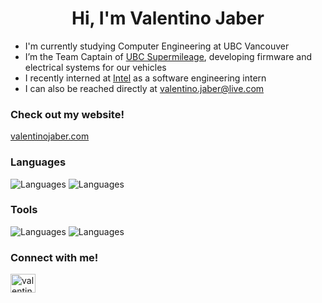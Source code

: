 <h1 align="center">Hi, I'm Valentino Jaber</h1>

- I'm currently studying Computer Engineering at UBC Vancouver
- I’m the Team Captain of [UBC Supermileage](https://www.supermileage.ca/), developing firmware and electrical systems for our vehicles
- I recently interned at [Intel](https://www.intel.com/content/www/us/en/homepage.html) as a software engineering intern
- I can also be reached directly at valentino.jaber@live.com

<h3 align="left"> Check out my website!</h3>
<p align="left"> <a href="https://valentinojaber.com" target="_blank">valentinojaber.com</a> </p>

<h3 align="left">Languages</h3>
<div>
  <img id="skills-pics" src="https://skillicons.dev/icons?i=java,py,c,cpp,go,bash&perline=3" alt="Languages">
  <img id="skills-pics" src="https://skillicons.dev/icons?i=js,css,html,sqlite,&perline=3" alt="Languages">
</div>

<h3 align="left">Tools</h3>
<div>
  <img id="skills-pics" src="https://skillicons.dev/icons?i=git,github,githubactions,linux,aws,gcp,gradle,arduino&perline=3" alt="Languages">
  <img id="skills-pics" src="https://skillicons.dev/icons?i=nodejs,react,mongodb,vscode,idea,androidstudio,grafana,latex&perline=3" alt="Languages">
</div>

<h3 align="left">Connect with me!</h3>
<p align="left">
<a href="https://linkedin.com/in/valentinojaber" target="blank"><img align="center" src="https://raw.githubusercontent.com/rahuldkjain/github-profile-readme-generator/master/src/images/icons/Social/linked-in-alt.svg" alt="valentinojaber" height="30" width="40" /></a>
</p>
